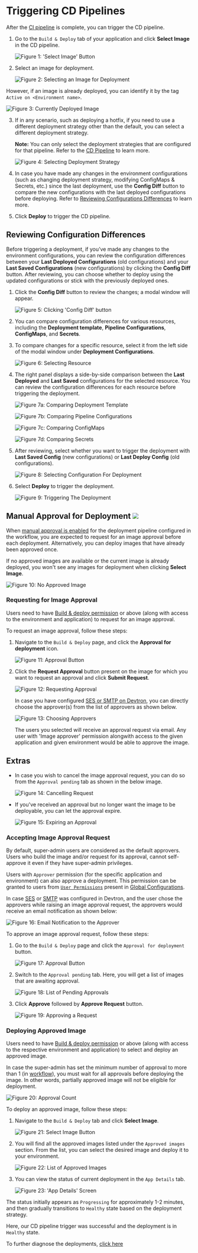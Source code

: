 # Triggering CD Pipelines

After the [CI pipeline](./triggering-ci.md) is complete, you can trigger the CD pipeline.

1. Go to the `Build & Deploy` tab of your application and click **Select Image** in the CD pipeline.

    ![Figure 1: 'Select Image' Button](https://devtron-public-asset.s3.us-east-2.amazonaws.com/images/deploying-application/triggering-cd/select-image.jpg)

2. Select an image for deployment.

    ![Figure 2: Selecting an Image for Deployment](https://devtron-public-asset.s3.us-east-2.amazonaws.com/images/deploying-application/triggering-cd/deploy-v2.jpg)

 However, if an image is already deployed, you can identify it by the tag `Active on <Environment name>`.

 ![Figure 3: Currently Deployed Image](https://devtron-public-asset.s3.us-east-2.amazonaws.com/images/deploying-application/triggering-cd/active-tag.jpg)

3. If in any scenario, such as deploying a hotfix, if you need to use a different deployment strategy other than the default, you can select a different deployment strategy. 

     **Note:** You can only select the deployment strategies that are configured for that pipeline. Refer to the [CD Pipeline](../creating-application/workflow/cd-pipeline#configure-deployment-strategies) to learn more.

     ![Figure 4: Selecting Deployment Strategy](https://devtron-public-asset.s3.us-east-2.amazonaws.com/images/creating-application/app-details/deployment-build.jpg)

4. In case you have made any changes in the environment configurations (such as changing deployment strategy, modifying ConfigMaps & Secrets, etc.) since the last deployment, use the **Config Diff** button to compare the new configurations with the last deployed configurations before deploying. Refer to [Reviewing Configurations Differences](#reviewing-configuration-differences) to learn more.

5. Click **Deploy** to trigger the CD pipeline.

## Reviewing Configuration Differences

Before triggering a deployment, if you’ve made any changes to the environment configurations, you can review the configuration differences between your **Last Deployed Configurations** (old configurations) and your **Last Saved Configurations** (new configurations) by clicking the **Config Diff** button. After reviewing, you can choose whether to deploy using the updated configurations or stick with the previously deployed ones.

1. Click the **Config Diff** button to review the changes; a modal window will appear.

     ![Figure 5: Clicking 'Config Diff' button](https://devtron-public-asset.s3.us-east-2.amazonaws.com/images/deploying-application/triggering-cd/config-diff-click.jpg)

2. You can compare configuration differences for various resources, including the **Deployment template**, **Pipeline Configurations**, **ConfigMaps**, and **Secrets**.

3. To compare changes for a specific resource, select it from the left side of the modal window under **Deployment Configurations**. 

     ![Figure 6: Selecting Resource](https://devtron-public-asset.s3.us-east-2.amazonaws.com/images/deploying-application/triggering-cd/config-diff-modal.jpg) 

4. The right panel displays a side-by-side comparison between the **Last Deployed** and **Last Saved** configurations for the selected resource. You can review the configuration differences for each resource before triggering the deployment.

     ![Figure 7a: Comparing Deployment Template](https://devtron-public-asset.s3.us-east-2.amazonaws.com/images/deploying-application/triggering-cd/config-diff-deployment-template.jpg) 

     ![Figure 7b: Comparing Pipeline Configurations](https://devtron-public-asset.s3.us-east-2.amazonaws.com/images/deploying-application/triggering-cd/config-diff-pipeline-config.jpg) 

     ![Figure 7c: Comparing ConfigMaps](https://devtron-public-asset.s3.us-east-2.amazonaws.com/images/deploying-application/triggering-cd/config-diff-configmap.jpg) 

     ![Figure 7d: Comparing Secrets](https://devtron-public-asset.s3.us-east-2.amazonaws.com/images/deploying-application/triggering-cd/config-diff-secret.jpg) 

5. After reviewing, select whether you want to trigger the deployment with **Last Saved Config** (new configurations) or **Last Deploy Config** (old configurations).

     ![Figure 8: Selecting Configuration For Deployment](https://devtron-public-asset.s3.us-east-2.amazonaws.com/images/deploying-application/triggering-cd/config-diff-select-config.jpg)

6. Select **Deploy** to trigger the deployment.

     ![Figure 9: Triggering The Deployment](https://devtron-public-asset.s3.us-east-2.amazonaws.com/images/deploying-application/triggering-cd/config-diff-deploy.jpg)

## Manual Approval for Deployment [![](https://devtron-public-asset.s3.us-east-2.amazonaws.com/images/elements/EnterpriseTag.svg)](https://devtron.ai/pricing)

When [manual approval is enabled](../global-configurations/approval-policy.md) for the deployment pipeline configured in the workflow, you are expected to request for an image approval before each deployment. Alternatively, you can deploy images that have already been approved once.

If no approved images are available or the current image is already deployed, you won't see any images for deployment when clicking **Select Image**.

![Figure 10: No Approved Image](https://devtron-public-asset.s3.us-east-2.amazonaws.com/images/deploying-application/triggering-cd/no-approved-image-v2.jpg)

### Requesting for Image Approval

Users need to have [Build & deploy permission](../global-configurations/authorization/user-access#devtron-apps-permissions) or above (along with access to the environment and application) to request for an image approval.

To request an image approval, follow these steps:

1. Navigate to the `Build & Deploy` page, and click the **Approval for deployment** icon.

    ![Figure 11: Approval Button](https://devtron-public-asset.s3.us-east-2.amazonaws.com/images/deploying-application/triggering-cd/deployment-approval-button-v2.jpg)

2. Click the **Request Approval** button present on the image for which you want to request an approval and click **Submit Request**.

    ![Figure 12: Requesting Approval](https://devtron-public-asset.s3.us-east-2.amazonaws.com/images/deploying-application/triggering-cd/request-approval-v2.jpg)

    In case you have configured [SES or SMTP on Devtron](../global-configurations/manage-notification#configurations), you can directly choose the approver(s) from the list of approvers as shown below.

    ![Figure 13: Choosing Approvers](https://devtron-public-asset.s3.us-east-2.amazonaws.com/images/deploying-application/triggering-cd/approver-list-v2.jpg)

    The users you selected will receive an approval request via email. Any user with 'Image approver' permission alongwith access to the given application and given environment would be able to approve the image.


## Extras

* In case you wish to cancel the image approval request, you can do so from the `Approval pending` tab as shown in the below image.

    ![Figure 14: Cancelling Request](https://devtron-public-asset.s3.us-east-2.amazonaws.com/images/deploying-application/triggering-cd/cancel-approval.jpg)

* If you've received an approval but no longer want the image to be deployable, you can let the approval expire.

    ![Figure 15: Expiring an Approval](https://devtron-public-asset.s3.us-east-2.amazonaws.com/images/deploying-application/triggering-cd/expire-approval.jpg)

### Accepting Image Approval Request

By default, super-admin users are considered as the default approvers. Users who build the image and/or request for its approval, cannot self-approve it even if they have super-admin privileges.

Users with `Approver` permission (for the specific application and environment) can also approve a deployment. This permission can be granted to users from [`User Permissions`](../global-configurations/authorization/user-access#devtron-apps-permissions) present in [Global Configurations](../global-configurations/README.md).

In case [SES](../global-configurations/manage-notification#email-ses-configuration) or [SMTP](../global-configurations/manage-notification#email-smtp-configuration) was configured in Devtron, and the user chose the approvers while raising an image approval request, the approvers would receive an email notification as shown below:

![Figure 16: Email Notification to the Approver](https://devtron-public-asset.s3.us-east-2.amazonaws.com/images/deploying-application/triggering-cd/email-notification.jpg)

To approve an image approval request, follow these steps:

1. Go to the `Build & Deploy` page and click the `Approval for deployment` button.

    ![Figure 17: Approval Button](https://devtron-public-asset.s3.us-east-2.amazonaws.com/images/deploying-application/triggering-cd/deployment-approval-button-v2.jpg)

2. Switch to the `Approval pending` tab. Here, you will get a list of images that are awaiting approval.

    ![Figure 18: List of Pending Approvals](https://devtron-public-asset.s3.us-east-2.amazonaws.com/images/deploying-application/triggering-cd/approval-pending-tab.jpg)

3. Click **Approve** followed by **Approve Request** button.

    ![Figure 19: Approving a Request](https://devtron-public-asset.s3.us-east-2.amazonaws.com/images/deploying-application/triggering-cd/approve-request-v2.jpg)

### Deploying Approved Image

Users need to have [Build & deploy permission](../global-configurations/authorization/user-access#devtron-apps-permissions) or above (along with access to the respective environment and application) to select and deploy an approved image.

In case the super-admin has set the minimum number of approval to more than 1 (in [workflow](../creating-application/workflow/cd-pipeline)), you must wait for all approvals before deploying the image. In other words, partially approved image will not be eligible for deployment.

![Figure 20: Approval Count](https://devtron-public-asset.s3.us-east-2.amazonaws.com/images/deploying-application/triggering-cd/approval-count-v2.jpg)

To deploy an approved image, follow these steps:

1. Navigate to the `Build & Deploy` tab and click **Select Image**. 

    ![Figure 21: Select Image Button](https://devtron-public-asset.s3.us-east-2.amazonaws.com/images/deploying-application/triggering-cd/select-image.jpg)

2. You will find all the approved images listed under the `Approved images` section. From the list, you can select the desired image and deploy it to your environment.

    ![Figure 22: List of Approved Images](https://devtron-public-asset.s3.us-east-2.amazonaws.com/images/deploying-application/triggering-cd/approved-images-v2.jpg)

3. You can view the status of current deployment in the `App Details` tab. 

    ![Figure 23: 'App Details' Screen](https://devtron-public-asset.s3.us-east-2.amazonaws.com/images/deploying-application/triggering-cd/app-status-v2.jpg)

The status initially appears as `Progressing` for approximately 1-2 minutes, and then gradually transitions to `Healthy` state based on the deployment strategy.

Here, our CD pipeline trigger was successful and the deployment is in `Healthy` state.

To further diagnose the deployments, [click here](../debugging-deployment-and-monitoring.md)

